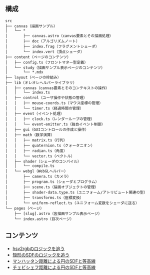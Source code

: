 ## 構成

```
src
├── canvas（描画サンプル）
│   └── *
│       ├── canvas.astro（canvas要素とその描画処理）
│       ├── doc（アルゴリズムノート）
│       ├── index.frag（フラグメントシェーダ）
│       └── index.vert（頂点シェーダ）
├── content（ページのコンテンツ）
│   ├── config.ts（フロントマター型定義）
│   └── study（描画サンプル表示ページのコンテンツ）
│       └── *.mdx
├── layout（ページの枠組み）
├── lib（オレオレヘルパーライブラリ）
│   ├── canvas（canvas要素とそのコンテキストの操作）
│   │   └── index.ts
│   ├── control（ユーザ操作や状態の管理）
│   │   ├── mouse-coords.ts（マウス座標の管理）
│   │   └── timer.ts（経過時間の管理）
│   ├── event（イベント処理）
│   │   ├── clock.ts（レンダーループの管理）
│   │   └── event-emitter.ts（独自イベント制御）
│   ├── gui（GUIコントロールの作成と操作）
│   ├── math（数学演算）
│   │   ├── matrix.ts（行列）
│   │   ├── quaternion.ts（クォータニオン）
│   │   ├── radian.ts（角度）
│   │   └── vector.ts（ベクトル）
│   ├── shader（シェーダのコンパイル）
│   │   └── compile.ts
│   └── webgl（WebGLヘルパー）
│       ├── camera.ts（カメラ）
│       ├── program.ts（シェーダとプログラム）
│       ├── scene.ts（描画オブジェクトの管理）
│       ├── shader-data.type.ts（ユニフォーム/アトリビュート関連の型）
│       ├── transforms.ts（座標変換）
│       └── uniform-reflect.ts（ユニフォーム変数をシェーダに送る）
└── pages（ページ）
    ├── [slug].astro（各描画サンプル表示ページ）
    └── index.astro（目次ページ）
```

## コンテンツ

- [hsv2rgbのロジックを追う](/src/canvas/hsv-color-space-bg/doc/hsv2rgb.md)
- [矩形のSDFのロジックを追う](/src/canvas/sdf-rect-bg)
- [マンハッタン距離による円のSDFと等高線](/src/canvas/sdf-circle-manhattan-distance)
- [チェビシェフ距離による円のSDFと等高線](/src/canvas/sdf-circle-chebyshev-distance)